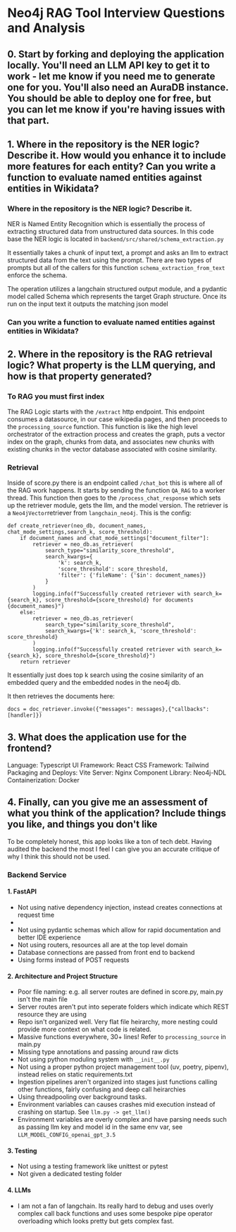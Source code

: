 # Neo4j RAG Tool Interview Questions and Analysis


## 0. Start by forking and deploying the application locally. You'll need an LLM API key to get it to work - let me know if you need me to generate one for you. You'll also need an AuraDB instance. You should be able to deploy one for free, but you can let me know if you're having issues with that part.

## 1. Where in the repository is the NER logic? Describe it. How would you enhance it to include more features for each entity? Can you write a function to evaluate named entities against entities in Wikidata?
### Where in the repository is the NER logic? Describe it.
NER is Named Entity Recognition which is essentially the process of extracting structured data from unstructured data sources. In this code base the NER logic is located in `backend/src/shared/schema_extraction.py`

It essentially takes a chunk of input text, a prompt and asks an llm to extract structured data from the text using the prompt. There are two types of prompts but all of the callers for this function `schema_extraction_from_text` enforce the schema. 

The operation utilizes a langchain structured output module, and a pydantic model called Schema which represents the target Graph structure. Once its run on the input text it outputs the matching json model

### Can you write a function to evaluate named entities against entities in Wikidata?


## 2. Where in the repository is the RAG retrieval logic? What property is the LLM querying, and how is that property generated?

### To RAG you must first index
The RAG Logic starts with the `/extract` http endpoint. This endpoint consumes a datasource, in our case wikipedia pages, and then proceeds to the `processing_source` function. This function is like the high level orchestrator of the extraction process and creates the graph, puts a vector index on the graph, chunks from data, and associates new chunks with existing chunks in the vector database associated with cosine similarity.

### Retrieval 
Inside of score.py there is an endpoint called `/chat_bot` this is where all of the RAG work happens. It starts by sending the function `QA_RAG` to a worker thread. This function then goes to the `/process_chat_response` which sets up the retriever module, gets the llm, and the model version. The retriever is a `Neo4jVector`retriever from `langchain_neo4j`. This is the config:
```
def create_retriever(neo_db, document_names, chat_mode_settings,search_k, score_threshold):
    if document_names and chat_mode_settings["document_filter"]:
        retriever = neo_db.as_retriever(
            search_type="similarity_score_threshold",
            search_kwargs={
                'k': search_k,
                'score_threshold': score_threshold,
                'filter': {'fileName': {'$in': document_names}}
            }
        )
        logging.info(f"Successfully created retriever with search_k={search_k}, score_threshold={score_threshold} for documents {document_names}")
    else:
        retriever = neo_db.as_retriever(
            search_type="similarity_score_threshold",
            search_kwargs={'k': search_k, 'score_threshold': score_threshold}
        )
        logging.info(f"Successfully created retriever with search_k={search_k}, score_threshold={score_threshold}")
    return retriever
```

It essentially just does top k search using the cosine similarity of an embedded query and the embedded nodes in the neo4j db. 

It then retrieves the documents here:
```
docs = doc_retriever.invoke({"messages": messages},{"callbacks":[handler]})
```
## 3. What does the application use for the frontend?  

Language: Typescript
UI Framework: React
CSS Framework: Tailwind
Packaging and Deploys: Vite
Server: Nginx
Component Library: Neo4j-NDL 
Containerization: Docker



## 4. Finally, can you give me an assessment of what you think of the application? Include things you like, and things you don't like

To be completely honest, this app looks like a ton of tech debt. Having audited the backend the most I feel I can give you an accurate critique of why I think this should not be used.

### Backend Service
#### 1. FastAPI
- Not using native dependency injection, instead creates connections at request time
-
- Not using pydantic schemas which allow for rapid documentation and better IDE experience
- Not using routers, resources all are at the top level domain
- Database connections are passed from front end to backend
- Using forms instead of POST requests

#### 2. Architecture and Project Structure
- Poor file naming: e.g. all server routes are defined in score.py, main.py isn't the main file
- Server routes aren't put into seperate folders which indicate which REST resource they are using
- Repo isn't organized well. Very flat file heirarchy, more nesting could provide more context on what code is related.
- Massive functions everywhere, 30+ lines! Refer to `processing_source` in main.py
- Missing type annotations and passing around raw dicts
- Not using python moduling system with `__init__.py`
- Not using a proper python project management tool (uv, poetry, pipenv), instead relies on static requirements.txt
- Ingestion pipelines aren't organized into stages just functions calling other functions, fairly confusing and deep call heirarchies
- Using threadpooling over background tasks.
- Environment variables can causes crashes mid execution instead of crashing on startup. See `llm.py -> get_llm()`  
- Environment variables are overly complex and have parsing needs such as passing llm key and model id in the same env var, see `LLM_MODEL_CONFIG_openai_gpt_3.5`

#### 3. Testing
- Not using a testing framework like unittest or pytest
- Not given a dedicated testing folder


#### 4. LLMs
- I am not a fan of langchain. Its really hard to debug and uses overly complex call back functions and uses some bespoke pipe operator overloading which looks pretty but gets complex fast.
 



